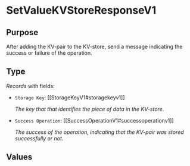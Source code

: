 # SetValueKVStoreResponseV1

## Purpose

<!-- ANCHOR: purpose -->
After adding the KV-pair to the KV-store, send a message indicating the success or failure of the operation.

<!-- ANCHOR_END: purpose -->

## Type

<!-- ANCHOR: type -->
<div class="type">

*Records* with fields:
- `Storage Key`: [[StorageKeyV1#storagekeyv1]]

  *The key that that identifies the piece of data in the KV-store.*

- `Success Operation`: [[SuccessOperationV1#successoperationv1]]

  *The success of the operation, indicating that the KV-pair was stored successfully or not.*

</div>
<!-- ANCHOR_END: type -->

## Values

